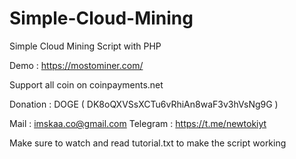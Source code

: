 # Simple-Cloud-Mining
Simple Cloud Mining Script with PHP


Demo : https://mostominer.com/

Support all coin on coinpayments.net

Donation : DOGE ( DK8oQXVSsXCTu6vRhiAn8waF3v3hVsNg9G )

Mail : imskaa.co@gmail.com
Telegram : https://t.me/newtokiyt

Make sure to watch and read tutorial.txt to make the script working 
